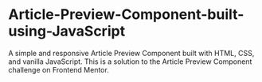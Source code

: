 # Article-Preview-Component-built-using-JavaScript
A simple and responsive Article Preview Component built with HTML, CSS, and vanilla JavaScript. This is a solution to the Article Preview Component challenge on Frontend Mentor.
